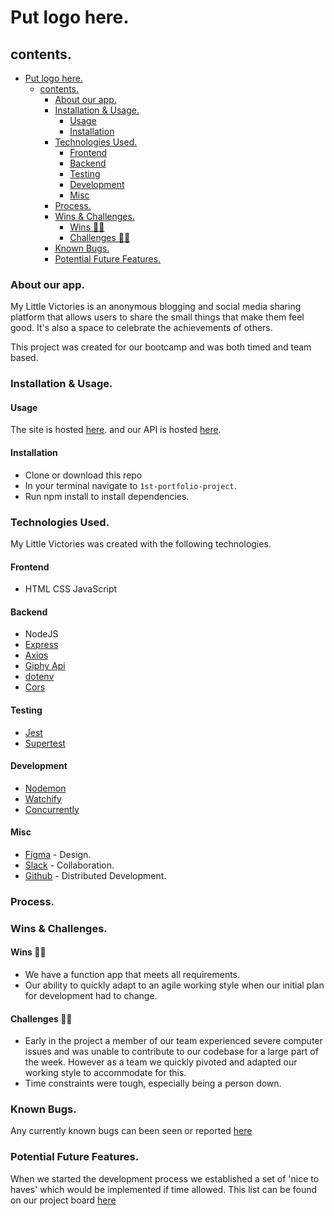 # Put logo here.

## contents.
- [Put logo here.](#put-logo-here)
  - [contents.](#contents)
    - [About our app.](#about-our-app)
    - [Installation & Usage.](#installation--usage)
      - [Usage](#usage)
      - [Installation](#installation)
    - [Technologies Used.](#technologies-used)
      - [Frontend](#frontend)
      - [Backend](#backend)
      - [Testing](#testing)
      - [Development](#development)
      - [Misc](#misc)
    - [Process.](#process)
    - [Wins & Challenges.](#wins--challenges)
      - [Wins 💪🏻](#wins-)
      - [Challenges 😮‍💨](#challenges-)
    - [Known Bugs.](#known-bugs)
    - [Potential Future Features.](#potential-future-features)


### About our app.
My Little Victories is an anonymous blogging and social media sharing platform that allows users to share the small things that make them feel good. It's also a space to celebrate the achievements of others.

This project was created for our bootcamp and was both timed and team based.

### Installation & Usage.
#### Usage
The site is hosted [here](https://my-little-victories.netlify.app/).
and our API is hosted [here](https://my-little-victories.herokuapp.com/posts).

#### Installation
- Clone or download this repo
- In your terminal navigate to `1st-portfolio-project`.
- Run npm install to install dependencies.

### Technologies Used.
My Little Victories was created with the following technologies.

#### Frontend
- HTML CSS JavaScript
  
#### Backend
- NodeJS
- [Express](https://expressjs.com/)
- [Axios](https://www.npmjs.com/package/axios)
- [Giphy Api](https://developers.giphy.com/)
- [dotenv](https://www.npmjs.com/package/dotenv)
- [Cors](https://expressjs.com/en/resources/middleware/cors.html)
  
#### Testing
- [Jest](https://jestjs.io/)
- [Supertest](https://github.com/visionmedia/supertest)
  
#### Development
- [Nodemon](https://www.npmjs.com/package/nodemon)
- [Watchify](https://www.npmjs.com/package/watchify)
- [Concurrently](https://www.npmjs.com/package/concurrently)
  
#### Misc
- [Figma](https://www.figma.com/) - Design.
- [Slack](https://slack.com/) - Collaboration.
- [Github](https://github.com/) - Distributed Development.

### Process.


### Wins & Challenges.
#### Wins 💪🏻
- We have a function app that meets all requirements.
- Our ability to quickly adapt to an agile working style when our initial plan for development had to change.

#### Challenges 😮‍💨
- Early in the project a member of our team experienced severe computer issues and was unable to contribute to our codebase for a large part of the week. However as a team we quickly pivoted and adapted our working style to accommodate for this.
- Time constraints were tough, especially being a person down.

### Known Bugs.
Any currently known bugs can been seen or reported [here](https://github.com/Poligera/1st-portfolio-project/issues)

### Potential Future Features.
When we started the development process we established a set of 'nice to haves' which would be implemented if time allowed. This list can be found on our project board [here](https://github.com/Poligera/1st-portfolio-project/projects/1)

